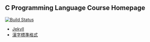 ## C Programming Language Course Homepage

[![Build Status](https://travis-ci.org/zjsu/c.svg?branch=gh-pages)](https://travis-ci.org/zjsu/c)

- [Jekyll](http://jekyllrb.com)
- [漢字標準格式](https://css.hanzi.co)
